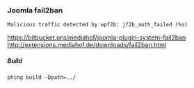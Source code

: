 ### Joomla fail2ban

```
Malicious traffic detected by wpf2b: jf2b_auth_failed (%s)
```

https://bitbucket.org/mediahof/joomla-plugin-system-fail2ban
http://extensions.mediahof.de/downloads/fail2ban.html

##### Build

```
phing build -Dpath=../
```
